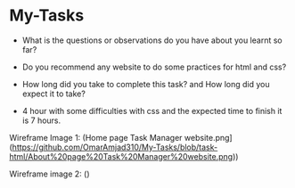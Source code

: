 # My-Tasks

- What is the questions or observations do you have about you learnt so far?
* Do you recommend any website to do some practices for html and css?

- How long did you take to complete this task? and How long did you expect it to take?
* 4 hour with some difficulties with css and the expected time to finish it is 7 hours.
    
Wireframe Image 1:
(Home page Task Manager website.png](https://github.com/OmarAmjad310/My-Tasks/blob/task-html/About%20page%20Task%20Manager%20website.png))

Wireframe image 2:
()
